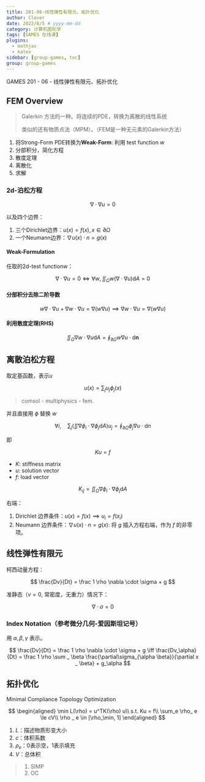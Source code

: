 ```yaml
---
title: 201-06-线性弹性有限元、拓扑优化
author: Clover
date: 2022/8/5 # yyyy-mm-dd
category: 计算机图形学
tags: [GAMES 在线课]
plugins:
  - mathjax
  - katex
sidebar: [group-games, toc]
group: group-games
---
```


GAMES 201 - 06 - 线性弹性有限元、拓扑优化

<!-- more -->

## FEM Overview

> Galerkin 方法的一种。将连续的PDE，转换为离散的线性系统
> 
> 类似的还有物质点法（MPM）。（FEM是一种无元素的Galerkin方法）

1. 将Strong-Form PDE转换为**Weak-Form**: 利用 test function $w$
2. 分部积分，简化方程
3. 散度定理
4. 离散化
5. 求解

### 2d-泊松方程

$$
\nabla \cdot \nabla u = 0
$$

以及四个边界：

1. 三个Dirichlet边界：$u(x) = f(x), x\in \partial \Omega$
2. 一个Neumann边界：$\nabla u(x) \cdot n = g(x)$

#### Weak-Formulation

任取的2d-test function$w$：

$$
\nabla \cdot \nabla u = 0 \iff \forall w, \iint _ \Omega w (\nabla \cdot \nabla u) \mathrm d A = 0
$$

#### 分部积分去除二阶导数

$$
w\nabla \cdot \nabla u + \nabla w\cdot \nabla u = \nabla (w \nabla u) \implies 
\nabla w\cdot \nabla u = \nabla (w \nabla u)
$$

#### 利用散度定理(RHS)

$$
\iint _ \Omega \nabla w \cdot \nabla u \mathrm dA = \oint _{\partial \Omega} w \nabla u \cdot \mathrm d\mathbf n
$$

## 离散泊松方程

取定基函数，表示$u$

$$
u(x) = \sum_j u _ j \phi _ j (x)
$$

> comsol - multiphysics - fem.

并且直接用 $\phi$ 替换 $w$

$$
\forall i, \quad \sum _ j (\iint \nabla \phi _ i \cdot \nabla \phi _ j \mathrm dA) u_j = 
\oint _ {\partial \Omega} \phi _ j \nabla u \cdot \mathrm dn
$$

即

$$
Ku = f
$$

- $K$: stiffness matrix
- $u$: solution vector
- $f$: load vector

$$
K_{ij} = \iint _{\Omega} \nabla \phi_i \cdot \nabla \phi _ j \mathrm dA
$$

右端：

1. Dirichlet 边界条件：$u(x) = f(x)\implies u_i = f(x_i)$
2. Neumann 边界条件：$\nabla u (x) \cdot n = g(x)$: 将 $g$ 插入方程右端，作为 $f$ 的非零项。

## 线性弹性有限元

柯西动量方程：

$$
\frac{Dv}{Dt} = \frac 1 \rho \nabla \cdot \sigma + g
$$

准静态（$v = 0$, 常密度，无重力）情况下：

$$
\nabla \cdot \sigma = 0
$$

### Index Notation（参考微分几何-爱因斯坦记号）

用 $\alpha,\beta, \gamma$ 表示。

$$
\frac{Dv}{Dt} = \frac 1 \rho \nabla \cdot \sigma + g \iff 
\frac{Dv_\alpha}{Dt} = \frac 1 \rho \sum _ \beta \frac{\partial\sigma_{\alpha \beta}}{\partial x _ \beta} + g_\alpha
$$

## 拓扑优化

Minimal Compliance Topology Optimization

$$
\begin{aligned}
\min L(\rho) = u^TK(\rho) u\\
s.t. Ku = f\\
\sum_e \rho_ e \le cV\\
\rho _ e \in [\rho_\min, 1]
\end{aligned}
$$

1. $L$：描述物质形变大小
2. $c$：体积系数
3. $\rho_e$：0表示空，1表示填充
4. $V$：总体积

> 1. SIMP 
> 2. OC


